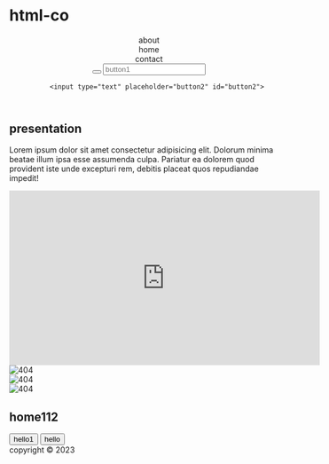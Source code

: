 # html-co
<!DOCTYPE html>
<html lang="en">
<head>
    <meta charset="UTF-8">
    <meta http-equiv="X-UA-Compatible" content="IE=edge">
    <meta name="viewport" content="width=device-width, initial-scale=1.0">
    <title>Document</title>
    <link rel="stylesheet" href="style.css">
</head>
<header>
    <span class="navlist">
    <nav>about</nav>
    <nav>home</nav>
    <nav>contact</nav>
        <button class="style1" type="button"></button>
    </span>
    <span class="button1"> 
                <input type="text" placeholder="button1" id="button1">
    
    
        <input type="text" placeholder="button2" id="button2">
</span>

</header>
<main>
    <section class="test">
    <span class="contant">
    <h1>presentation</h1>
    <p>
        Lorem ipsum dolor sit amet consectetur adipisicing elit. Dolorum minima beatae illum ipsa esse assumenda culpa. Pariatur ea dolorem quod provident iste unde excepturi rem, debitis placeat quos repudiandae impedit!
    </p>
</span>  
   <iframe width="560" height="315" src="https://www.youtube.com/embed/xUcVlQZYjec" title="YouTube video player" frameborder="0" allow="accelerometer; autoplay; clipboard-write; encrypted-media; gyroscope; picture-in-picture; web-share" allowfullscreen></iframe>

</section>
  <section id="about">
    <div class="card-container">
        <div class="card">
          <img
            src="https://media.istockphoto.com/id/1368264124/photo/extreme-close-up-of-thrashing-emerald-ocean-waves.jpg?b=1&s=170667a&w=0&k=20&c=qha_PaU54cu9QCu1UTlORP4-sW0MqLGERkdFKmC06lI="
            alt="404"
          /></div>
          <div class="card">
            <img
              src="https://media.istockphoto.com/id/1368264124/photo/extreme-close-up-of-thrashing-emerald-ocean-waves.jpg?b=1&s=170667a&w=0&k=20&c=qha_PaU54cu9QCu1UTlORP4-sW0MqLGERkdFKmC06lI="
              alt="404"
              /></div>
              <div class="card">
                <img
                  src="https://media.istockphoto.com/id/1368264124/photo/extreme-close-up-of-thrashing-emerald-ocean-waves.jpg?b=1&s=170667a&w=0&k=20&c=qha_PaU54cu9QCu1UTlORP4-sW0MqLGERkdFKmC06lI="
                  alt="404"
                />
              </div>
  </section>
  <section id="home">
   <h1>home112</h1>
   <div class="home">
    <button class="style3" type="button3">hello1</button>
        <button class="style4" type="button4">hello</button>
        
    

   </div>

  </section>
  



   

</main>
<footer>copyright © 2023</footer>
<body>
